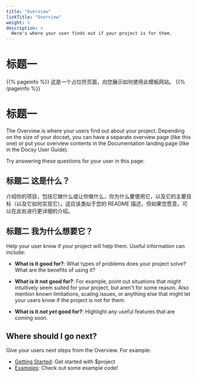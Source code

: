 ```yaml
---
title: "Overview"
linkTitle: "Overview"
weight: 1
description: >
  Here's where your user finds out if your project is for them.
---
```

# 标题一

{{% pageinfo %}}
这是一个占位符页面，向您展示如何使用此模板网站。
{{% /pageinfo %}}

# 标题一

The Overview is where your users find out about your project. Depending on the size of your docset, you can have a separate overview page (like this one) or put your overview contents in the Documentation landing page (like in the Docsy User Guide).

Try answering these questions for your user in this page:

## 标题二 这是什么？

介绍你的项目，包括它做什么或让你做什么，你为什么要使用它，以及它的主要目标（以及它如何实现它）。这应该类似于您的 README 描述，但如果您愿意，可以在此处进行更详细的介绍。

## 标题二 我为什么想要它？

Help your user know if your project will help them. Useful information can include:

* **What is it good for?**: What types of problems does your project solve? What are the benefits of using it?

* **What is it not good for?**: For example, point out situations that might intuitively seem suited for your project, but aren't for some reason. Also mention known limitations, scaling issues, or anything else that might let your users know if the project is not for them.

* **What is it *not yet* good for?**: Highlight any useful features that are coming soon.

## Where should I go next?

Give your users next steps from the Overview. For example:

* [Getting Started](/docs/getting-started/): Get started with $project
* [Examples](/docs/examples/): Check out some example code!
